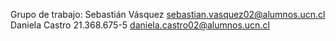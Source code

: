 Grupo de trabajo:
Sebastián Vásquez sebastian.vasquez02@alumnos.ucn.cl
Daniela Castro 21.368.675-5 daniela.castro02@alumnos.ucn.cl


